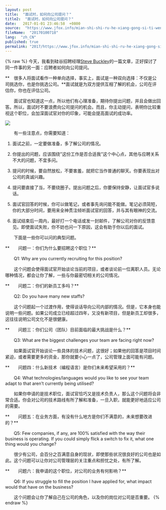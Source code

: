 ```yaml
---
layout: post
title:  "面试时，如何向公司提问？"
title2:  "面试时，如何向公司提问？"
date:   2017-01-01 23:46:58  +0800
source:  "https://www.jfox.info/mian-shi-shi-ru-he-xiang-gong-si-ti-wen.html"
fileName:  "20170100718"
lang:  "zh_CN"
published: true
permalink: "2017/https://www.jfox.info/mian-shi-shi-ru-he-xiang-gong-si-ti-wen.html"
---
```

{% raw %}
今天，我看到硅谷招聘经理[Steve Buckley](/url.php?_src=&amp;isencode=1&amp;content=dGltZT0xNDI1NDc4MTAyOTQ3JnVybD1odHRwJTNBJTJGJTJGdm9sdHN0ZXZlLmJsb2dzcG90LmNvbSUyRjIwMTElMkYxMiUyRmFzc2Vzc2luZy1jb21wYW55LXF1ZXN0aW9ucy15b3UtbmVlZC10by5odG1s)的一篇文章，正好探讨了同一件事的另一面：应聘者如何向公司提问。

**　很多人将面试看作一种单向选择，事实上，面试是一种双向选择：不仅是公司挑选你，也是你挑选公司。**面试就是为双方提供互相了解的机会，公司在评估你，你也在评估公司。

　　面试官也知道这一点，所以他们有心理准备，期待你提出问题，并且会做出回答。所以，面试时不要浪费向公司提问的机会。而且，你主动提问，表明你比较重视这个职位，会加深面试官对你的印象，可能会提高面试的成功率。

![](/wp-content/uploads/2015/03/2012082020071133.jpg)

　　有一些注意点，你需要知道：

1. 面试之前，一定要做准备，多了解公司的情况。

2. 你提出的问题，应该围绕”这份工作是否合适我”这个中心点，其他与应聘关系不大的问题，不宜多问。

3. 提问的时候，要自然放松，不要害羞，就把它当作普通的聊天。你要表现出对公司的真诚兴趣。

4. 提问要直接了当，不要绕圈子。提出问题之后，你要保持安静，让面试官多说话。

5. 面试官回答的时候，你可以做笔记，或者事先询问能不能做。笔记必须简短，你的大部分时间，要用来全神贯注倾听面试官的回答，并与其有眼神的交流。

6. 面试结束后一周内，最好打一个电话或发一封邮件，了解公司对你的反馈意见。即使面试失败，你不妨也问一下原因，这会有助于你以后的面试。

　　下面是一些你可以问的典型问题。

**　　问题一：你们为什么要招聘这个职位？**

　　Q1: Why are you currently recruiting for this position?

　　这个问题会使得面试官开始谈论当前的项目，或者谈论前一位离职人员。无论哪种情况，都会让你了解，一些与你最密切相关的公司情况。

**　　问题二：你们的新员工多吗？**

　　Q2: Do you have many new staffs?

　　这个问题起一个过渡作用，使得谈话导向公司内部的情况。但是，它本身也能说明一些问题。如果公司成立已经超过四年，又没有新项目，但是新员工却很多，这往往说明公司文化不是很健康。

**　　问题三：你们公司（团队）目前面临的最大挑战是什么？**

　　Q3: What are the biggest challenges your team are facing right now?

　　如果面试官开始谈论一些具体的技术问题，这很好；如果他的回答是项目时间紧迫，或者需要更多的资金，那你就要小心一点了，公司管理上面可能有问题。

**　　问题四：什么新技术（编程语言）是你们未来希望采用的？**

　　Q4: What technologies/languages would you like to see your team adapt to that aren’t currently being utilised?

　　如果你申请的是技术职位，面试官恰巧又是技术负责人，那么这个问题将会非常合适。你会对公司的技术路线有所了解和准备，一旦入职，就能更好地适应公司的需要。

**　　问题五：在业务方面，有没有什么地方是你们不满意的，未来想要改进的？**

　　Q5: Few companies, if any, are 100% satisfied with the way their business is operating. If you could simply flick a switch to fix it, what one thing would you change?

　　很少有公司，会百分之百满意自身的现状，即使那些状况很良好的公司也是如此。这个问题可以让你对公司管理层的关注重点和担忧之处，有所了解。

**　　问题六：我申请的这个职位，对公司的业务有何影响？**

　　Q6: If you struggle to fill the position I have applied for, what impact would that have on the business?

　　这个问题会让你了解自己在公司的角色，以及你的岗位对公司是否重要。
{% endraw %}

